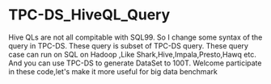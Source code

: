 TPC-DS_HiveQL_Query
===================
Hive QLs are not all compitable with SQL99.
So I change some syntax of the query in TPC-DS.
These query is subset of TPC-DS query.
These  query case can run on SQL on Hadoop ,Like Shark,Hive,Impala,Presto,Hawq etc.
And you can use TPC-DS to generate DataSet to 100T.
Welcome participate in these code,let's make it more useful for big data benchmark
